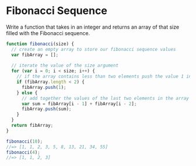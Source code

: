 # Fibonacci Sequence

Write a function that takes in an integer and returns an array of that size filled with the Fibonacci sequence.

```javascript
function fibonacci(size) {
  // create an empty array to store our fibonacci sequence values
  var fibArray = [];
  
  // iterate the value of the size argument
  for (var i = 0; i < size; i++) {
    // if the array contains less than two elements push the value 1 into the array
    if (fibArray.length < 2) {
      fibArray.push(1);
    } else {
      // add together the values of the last two elements in the array
      var sum = fibArray[i - 1] + fibArray[i - 2];
      fibArray.push(sum);
    }
  }
  return fibArray;
}

fibonacci(10);
//=> [1, 1, 2, 3, 5, 8, 13, 21, 34, 55]
fibonacci(4);
//=> [1, 1, 2, 3]
```
